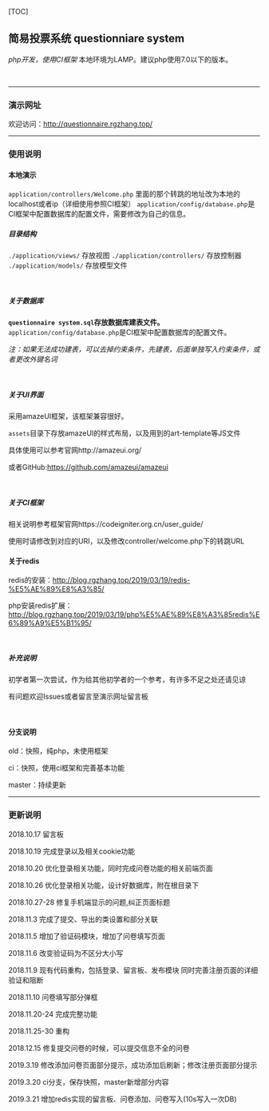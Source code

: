 [TOC]

## 简易投票系统  questionniare system

*php开发，使用CI框架*
本地环境为LAMP。建议php使用7.0以下的版本。


<br>



<hr>



### 演示网址
欢迎访问：http://questionnaire.rgzhang.top/



<hr>


### 使用说明

#### 本地演示
``` application/controllers/Welcome.php ```  里面的那个转跳的地址改为本地的localhost或者ip（详细使用参照CI框架）
``` application/config/database.php ```是CI框架中配置数据库的配置文件，需要修改为自己的信息。

##### 目录结构
```./application/views/```  			存放视图
```./application/controllers/```		存放控制器
```./application/models/```				存放模型文件

<br>

##### 关于数据库
**```questionnaire system.sql```存放数据库建表文件。**
``` application/config/database.php ```是CI框架中配置数据库的配置文件。

*注：如果无法成功建表，可以去掉约束条件，先建表，后面单独写入约束条件，或者更改外键名词*

<br>

##### 关于UI界面
采用amazeUI框架，该框架兼容很好。

```assets```目录下存放amazeUI的样式布局，以及用到的art-template等JS文件

具体使用可以参考官网http://amazeui.org/

或者GitHub:https://github.com/amazeui/amazeui

<br>

##### 关于CI框架

相关说明参考框架官网https://codeigniter.org.cn/user_guide/

使用时请修改到对应的URI，以及修改controller/welcome.php下的转跳URL
<br>



#### 关于redis
redis的安装：http://blog.rgzhang.top/2019/03/19/redis-%E5%AE%89%E8%A3%85/

php安装redis扩展：http://blog.rgzhang.top/2019/03/19/php%E5%AE%89%E8%A3%85redis%E6%89%A9%E5%B1%95/



<br>


##### 补充说明
初学者第一次尝试，作为给其他初学者的一个参考，有许多不足之处还请见谅

有问题欢迎Issues或者留言至演示网址留言板



<br>



#### 分支说明

old：快照，纯php，未使用框架

ci：快照，使用ci框架和完善基本功能

master：持续更新

<hr>

### 更新说明


2018.10.17
留言板

2018.10.19
完成登录以及相关cookie功能

2018.10.20
优化登录相关功能，同时完成问卷功能的相关前端页面

2018.10.26
优化登录相关功能，设计好数据库，附在根目录下


2018.10.27-28
修复手机端显示的问题,纠正页面标题

2018.11.3
完成了提交、导出的类设置和部分关联

2018.11.5
增加了验证码模块，增加了问卷填写页面

2018.11.6
改变验证码为不区分大小写

2018.11.9 
现有代码重构，包括登录、留言板、发布模块
同时完善注册页面的详细验证和阻断

2018.11.10
问卷填写部分弹框

2018.11.20-24
完成完整功能

2018.11.25-30
重构

2018.12.15
修复提交问卷的时候，可以提交信息不全的问卷


2019.3.19
修改添加问卷页面部分提示，成功添加后刷新；修改注册页面部分提示


2019.3.20
ci分支，保存快照，master新增部分内容

2019.3.21
增加redis实现的留言板、问卷添加、问卷写入(10s写入一次DB)